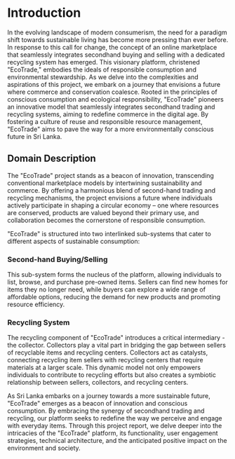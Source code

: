# Introduction

In the evolving landscape of modern consumerism, the need for a paradigm shift towards sustainable living has become more pressing than ever before. In response to this call for change, the concept of an online marketplace that seamlessly integrates secondhand buying and selling with a dedicated recycling system has emerged. This visionary platform, christened "EcoTrade," embodies the ideals of responsible consumption and environmental stewardship. As we delve into the complexities and aspirations of this project, we embark on a journey that envisions a future where commerce and conservation coalesce. Rooted in the principles of conscious consumption and ecological responsibility, "EcoTrade" pioneers an innovative model that seamlessly integrates secondhand trading and recycling systems, aiming to redefine commerce in the digital age. By fostering a culture of reuse and responsible resource management, "EcoTrade" aims to pave the way for a more environmentally conscious future in Sri Lanka.

## Domain Description

The "EcoTrade" project stands as a beacon of innovation, transcending conventional marketplace models by intertwining sustainability and commerce. By offering a harmonious blend of second-hand trading and recycling mechanisms, the project envisions a future where individuals actively participate in shaping a circular economy – one where resources are conserved, products are valued beyond their primary use, and collaboration becomes the cornerstone of responsible consumption.

"EcoTrade" is structured into two interlinked sub-systems that cater to different aspects of sustainable consumption:

### Second-hand Buying/Selling

This sub-system forms the nucleus of the platform, allowing individuals to list, browse, and purchase pre-owned items. Sellers can find new homes for items they no longer need, while buyers can explore a wide range of affordable options, reducing the demand for new products and promoting resource efficiency.

### Recycling System

The recycling component of "EcoTrade" introduces a critical intermediary - the collector. Collectors play a vital part in bridging the gap between sellers of recyclable items and recycling centers. Collectors act as catalysts, connecting recycling item sellers with recycling centers that require materials at a larger scale. This dynamic model not only empowers individuals to contribute to recycling efforts but also creates a symbiotic relationship between sellers, collectors, and recycling centers.

As Sri Lanka embarks on a journey towards a more sustainable future, "EcoTrade" emerges as a beacon of innovation and conscious consumption. By embracing the synergy of secondhand trading and recycling, our platform seeks to redefine the way we perceive and engage with everyday items. Through this project report, we delve deeper into the intricacies of the "EcoTrade" platform, its functionality, user engagement strategies, technical architecture, and the anticipated positive impact on the environment and society.
